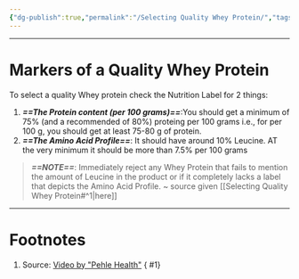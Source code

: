 ```yaml
---
{"dg-publish":true,"permalink":"/Selecting Quality Whey Protein/","tags":["Health"]}
---
```



---
# Markers of a Quality Whey Protein
To select a quality Whey protein check the Nutrition Label for 2 things:
1. ***==The Protein content (per 100 grams)==***:You should get a minimum of 75% (and a recommended of 80%) proteing per 100 grams i.e., for per 100 g, you should get at least 75-80 g of protein.
2. ***==The Amino Acid Profile==***: It should have around 10% Leucine. AT the very minimum it should be more than 7.5% per 100 grams

> ***==NOTE==***: Immediately reject any Whey Protein that fails to mention the amount of Leucine in the product or if it completely lacks a label that depicts the Amino Acid Profile.
> ~ source given [[Selecting Quality Whey Protein#^1\|here]]



---
# Footnotes
1. Source: [Video by "Pehle Health"](https://youtube.com/shorts/3P0a0V5HWrQ?feature=shared)
{ #1}
